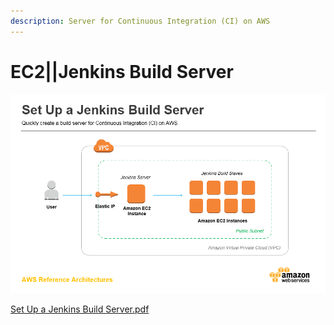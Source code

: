 ```yaml
---
description: Server for Continuous Integration (CI) on AWS
---
```


# EC2\|\|Jenkins Build Server

![](../../../.gitbook/assets/image%20%28113%29.png)

[Set Up a Jenkins Build Server.pdf](https://d1.awsstatic.com/Projects/P5505030/aws-project_Jenkins-build-server.pdf)

